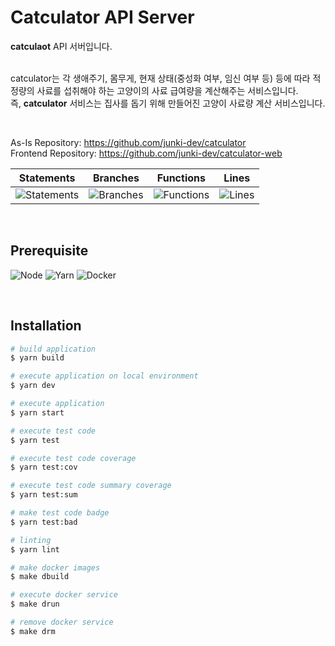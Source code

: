 # Catculator API Server

**catculaot** API 서버입니다. </br></br>

catculator는 각 생애주기, 몸무게, 현재 상태(중성화 여부, 임신 여부 등) 등에 따라 적정량의 사료를 섭취해야 하는 고양이의 사료 급여량을 계산해주는 서비스입니다. </br>
즉, **catculator** 서비스는 집사를 돕기 위해 만들어진 고양이 사료량 계산 서비스입니다.

<br/>

As-Is Repository: https://github.com/junki-dev/catculator </br>
Frontend Repository: https://github.com/junki-dev/catculator-web

| Statements                                                                                      | Branches                                                                                 | Functions                                                                                  | Lines                                                                                 |
| ----------------------------------------------------------------------------------------------- | ---------------------------------------------------------------------------------------- | ------------------------------------------------------------------------------------------ | ------------------------------------------------------------------------------------- |
| ![Statements](https://img.shields.io/badge/statements-87.81%25-yellow.svg?style=flat&logo=jest) | ![Branches](https://img.shields.io/badge/branches-57.89%25-red.svg?style=flat&logo=jest) | ![Functions](https://img.shields.io/badge/functions-65.21%25-red.svg?style=flat&logo=jest) | ![Lines](https://img.shields.io/badge/lines-88.42%25-yellow.svg?style=flat&logo=jest) |

</br>

## Prerequisite

![Node](https://img.shields.io/badge/nodejs-18.12.1-339933?logo=node.js)
![Yarn](https://img.shields.io/badge/yarn-3.3.1-2C8EBB?logo=yarn)
![Docker](https://img.shields.io/badge/docker-latest-2496ED?logo=docker)

</br>

## Installation

```bash
# build application
$ yarn build

# execute application on local environment
$ yarn dev

# execute application
$ yarn start

# execute test code
$ yarn test

# execute test code coverage
$ yarn test:cov

# execute test code summary coverage
$ yarn test:sum

# make test code badge
$ yarn test:bad

# linting
$ yarn lint

# make docker images
$ make dbuild

# execute docker service
$ make drun

# remove docker service
$ make drm
```

